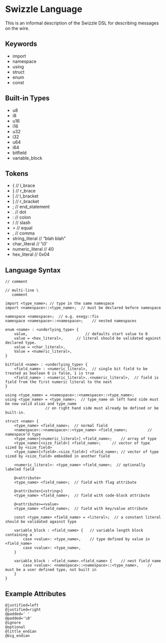 # Swizzle Language

This is an informal description of the Swizzle DSL for describing messages on the wire.

## Keywords

- import
- namespace
- using 
- struct 
- enum 
- const 

## Built-in Types

- u8 
- i8
- u16
- i16
- u32
- i32
- u64
- i64
- bitfield
- variable_block

## Tokens

- {				// l_brace
- }				// r_brace
- [				// l_bracket
- ]				// r_bracket
- ;				// end_statement
- .				// dot
- :				// colon
- /				// slash
- =				// equal
- ,				// comma
- string_literal 		// “blah blah”
- char_literal 			// ‘\0’
- numeric_literal		// 40
- hex_literal 			// 0x04

## Language Syntax

    // comment

    // multi-line \
       comment 

    import <type_name>;	// type in the same namespace
    import <namespace>::<type_name>;  // must be declared before namespace

    namespace <namespace>;  // e.g. exegy::fix
    namespace <namespace>::<namespace>;    // nested namespaces

    enum <name> : <underlying_type> { 
        value,                          // defaults start value to 0
        value = <hex_literal>,		// literal should be validated against declared type.
        value = <char_literal>,
        Value = <numeric_literal>,
    } 

    bitfield <name> : <underlying_type> {
        <field_name> : <numeric_literal>,  // single bit field to be treated as boolean 0 is false, 1 is true 
        <field_name> : <numeric_literal>..<numeric_literal>,  // field is field from the first numeric literal to the next
    }

    using <type_name> = <namespace>::<namespace>::<type_name>;
    using <type_name> = <type_name>;  // type_name on left hand side must be new valid alias and type_name 
				      // on right hand side must already be defined or be built-in.

    struct <name> {
        <type_name> <field_name>;  // normal field
        <namespace>::<namespace>::<type_name> <field_name>;			// namespace’d type
        <type_name>[<numeric_literal>] <field_name>;	// array of type
        <type_name>[<size_field>] <field_name>;		// vector of type sized by <size_field>
        <type_name>[<field>.<size_field>] <field_name>;	// vector of type sized by <size_field> embedded in another field

        <numeric_literal>: <type_name> <field_name>;  // optionally labeled field 
	
        @<attribute>
        <type_name> <field_name>;  // field with flag attribute

        @<attribute>{<string>}
        <type_name> <field_name>;  // field with code-block attribute

        @<attribute>=<value>
        <type_name> <field_name>;  // field with key/value attribute

        const <type_name> <field_name> = <literal>;  // a constant literal should be validated against type

        variable_block : <field_name> {	  // variable length block containing a 
            case <value>: <type_name>,	  // type defined by value in <field_name>
            case <value>: <type_name>,
        }

        variable_block : <field_name>.<field_name> {    // nest field name
            case <value>: <namespace>::<namespace>::<type_name>,    // must be a user defined type, not built in
        }
    }

## Example Attributes

    @justified=left
    @justified=right
    @padded=' '
    @padded='\0'
    @ignore 
    @optional
    @little_endian
    @big_endian

